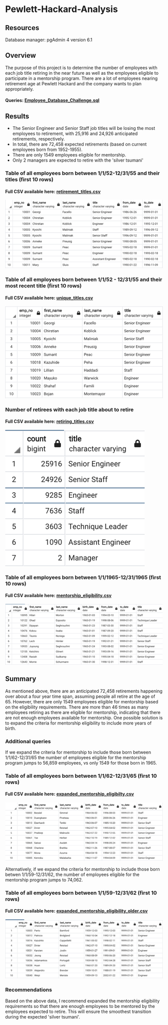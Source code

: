 # Pewlett-Hackard-Analysis

## Resources
Database manager: pgAdmin 4 version 6.1

## Overview
The purpose of this project is to determine the number of employees with each job title retiring in the near future as well as the employees eligible to participate in a mentorship program. There are a lot of employees nearing retirement age at Pewlett Hackard and the company wants to plan appropriately.

#### Queries: [Employee_Database_Challenge.sql](Queries/Employee_Database_challenge.sql)

## Results

- The Senior Engineer and Senior Staff job titles will be losing the most employees to retirement, with 25,916 and 24,926 anticipated retirements, respectively. 
- In total, there are 72,458 expected retirements (based on current employees born from 1952-1955).
- There are only 1549 employees eligible for mentorship.
- Only 2 managers are expected to retire with the 'silver tsumani'

### Table of all employees born between 1/1/52-12/31/55 and their titles (first 10 rows)
#### Full CSV available here: [retirement_titles.csv](Data/retirement_titles.csv)
![retirement_titles.png](images/retirement_titles.png)

### Table of all employees born between 1/1/52 - 12/31/55 and their most recent title (first 10 rows)
#### Full CSV available here: [unique_titles.csv](Data/unique_titles.csv)
![unique_titles.png](images/unique_titles.png)

### Number of retirees with each job title about to retire
#### Full CSV available here: [retiring_titles.csv](Data/retiring_titles.csv)
![retiring_titles.png](images/retiring_titles.png)

### Table of all employees born between 1/1/1965-12/31/1965 (first 10 rows)
#### Full CSV available here: [mentorship_eligibility.csv](Data/mentorship_eligibility.csv)
![mentorship_eligibility.png](images/mentorship_eligibility.png)

## Summary

As mentioned above, there are an anticipated 72,458 retirements happening over about a four year time span, assuming people all retire at the age of 65. However, there are only 1549 employees eligible for mentorship based on the eligibility requirements. There are more than 46 times as many employees retiring as there are eligible for mentorship, indicating that there are not enough employees available for mentorship. One possible solution is to expand the criteria for mentorship eligibility to include more years of birth.

### Additional queries
If we expand the criteria for mentorship to include those born between 1/1/62-12/31/65 the number of employees eligible for the mentorship program jumps to 56,859 employees, vs only 1549 for those born in 1965.

### Table of all employees born between 1/1/62-12/31/65 (first 10 rows)
#### Full CSV available here: [expanded_mentorship_eligibilty.csv](Data/expanded_mentorship_eligibility.csv)
![expanded_mentorship_eligibility.png](images/expanded_mentorship_eligibility.png)


Alternatively, if we expand the criteria for mentorship to include those born betwen 1/1/59-12/31/62, the number of employees eligible for the mentorship program jumps to 74,062.

### Table of all employees born between 1/1/59-12/31/62 (first 10 rows)
#### Full CSV available here: [expanded_mentorship_eligibility_older.csv](Data/expanded_mentorship_eligibility_older.csv)
![expanded_mentorship_eligibility_older.png](images/expanded_mentorship_eligibility_older.png)

### Recommendations
Based on the above data, I recommend expanded the mentorship eligibility requirements so that there are enough employees to be mentored by the employees expected to retire. This will ensure the smoothest transition during the expected 'silver tsumani'.
